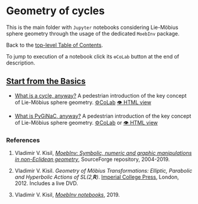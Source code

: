 # Geometry of cycles
This is the main folder with `Jupyter` notebooks considering Lie-Möbius sphere geometry through the usage of the dedicated `MoebInv` package.

Back to the [top-level Table of Contents](https://github.com/vvkisil/MoebInv-notebooks/blob/master/Table_of_contents.md).

To jump to execution of a notebook click its `⚙CoLab` button at the end of description.

## [Start from the Basics](Start_from_Basics)

+ [What is a cycle, anyway?](https://github.com/vvkisil/MoebInv-notebooks/tree/master/Geometry_of_cycles/Start_from_Basics/What_is_cycle.ipynb) A pedestrian introduction of the key concept of Lie-Möbius sphere geometry. [⚙CoLab](https://colab.research.google.com/github/vvkisil/MoebInv-notebooks/blob/master/Geometry_of_cycles/Start_from_Basics/What_is_cycle.ipynb) [👁 HTML view](http://v-v-kisil.rf.gd/MoebInv-notebooks/Geometry_of_cycles/Start_from_Basics/What_is_cycle.html)

+ [What is PyGiNaC, anyway?](https://github.com/vvkisil/MoebInv-notebooks/tree/master/Geometry_of_cycles/Start_from_Basics/pyGiNaC.ipynb) A pedestrian introduction of the key concept of Lie-Möbius sphere geometry. [⚙CoLab](https://colab.research.google.com/github/vvkisil/MoebInv-notebooks/blob/master/Geometry_of_cycles/Start_from_Basics/pyGiNaC.ipynb) or [👁 HTML view](http://v-v-kisil.rf.gd/MoebInv-notebooks/Geometry_of_cycles/Start_from_Basics/pyGiNaC.html)

### References
1. Vladimir V. Kisil, [*MoebInv: Symbolic, numeric and graphic manipulations in non-Eclidean geometry*](http://moebinv.sourceforge.net/), SourceForge repository,
2004-2019.

2. Vladimir V. Kisil. *Geometry of Möbius Transformations: Elliptic, Parabolic and Hyperbolic Actions of SL(2,**R**)*. [Imperial College Press](https://www.worldscientific.com/worldscibooks/10.1142/p835), London, 2012. Includes a live DVD.

3.  Vladimir V. Kisil, [*MoebInv notebooks*](https://github.com/vvkisil/MoebInv-notebooks), 2019.
